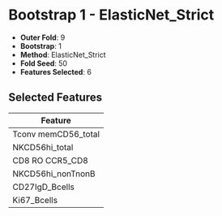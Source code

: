 # Bootstrap 1 - ElasticNet_Strict

- **Outer Fold**: 9
- **Bootstrap**: 1
- **Method**: ElasticNet_Strict
- **Fold Seed**: 50
- **Features Selected**: 6

## Selected Features

| Feature |
|---------|
| Tconv memCD56_total |
| NKCD56hi_total |
| CD8 RO CCR5_CD8 |
| NKCD56hi_nonTnonB |
| CD27IgD_Bcells |
| Ki67_Bcells |
